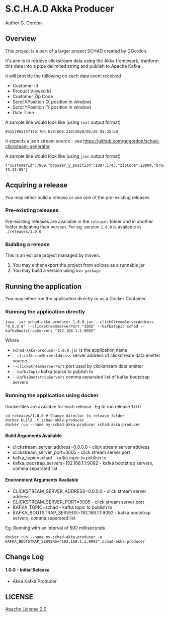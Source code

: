 # S.C.H.A.D Akka Producer

Author G. Gordon	

## Overview

This project is a part of a larger project SCHAD created by GGordon.

It's aim is to retrieve clickstream data using the Akka framework, tranform this data into a pipe delimited string and publish to Apache Kafka

It will provide the following on each data event received

- Customer Id
- Product Viewed Id
- Customer Zip Code
- ScrollXPosition (X position in window)
- ScrollYPosition (Y position in window)
- Date Time

A sample line would look like (using `text` output format)
```
9515|965|57146|704.628|666.230|2020/05/20 01:35:50
```

It expects a json stream source - see https://github.com/gggordon/schad-clicksteam-generator

A sample line would look like (using `json` output format)
```
{"customerId":7869,"browser_y_position":1097.1743,"zipCode":28804,"browser_x_position":774.58954,"productId":1274,"date_time":"2020/05/18 15:31:05"}
```

## Acquiring a release

You may either build a release or use one of the pre-existing releases

### Pre-existing releases

Pre-existing releases are available in the `releases` folder and in another folder indicating their version. For eg. version `1.0.0` is available in `./releases/1.0.0`

### Building a release

This is an eclipse project managed by maven. 

1. You may either export the project from eclipse as a runnable jar
2. You may build a version using `mvn package`

## Running the application

You may either run the application directly or as a Docker Container.

### Running the application directly

```
java -jar schad-akka-producer-1.0.0.jar --clickStreamServerAddress "0.0.0.0" --clickStreamServerPort "3005" --kafkaTopic schad --kafkaBootstrapServers "192.168.1.1:9092"
```

Where 
  - `schad-akka-producer-1.0.0.jar` is the application name
  - `--clickStreamServerAddress` server address of clickstream data emitter source
  - `--clickStreamServerPort`  port used by clickstream data emitter
  - `--kafkaTopic`  kafka topics to publish to
  - `--kafkaBootstrapServers`  comma separated list of kafka bootstrap servers


### Running the application using docker

Dockerfiles are available for each release . Eg to run release 1.0.0
```
cd releases/1.0.0 # Change director to release folder
docker build -t schad-akka-producer .
docker run --name my-schad-akka-producer schad-akka-producer
```
#### Build Arguments Available
- clickstream_server_address=0.0.0.0 - click stream server address
- clickstream_server_port=3005 - click stream server port
- kafka_topic=schad - kafka topic to publish to
- kafka_boostrap_servers=192.168.1.1:9092 - kafka bootstrap servers, comma separated list

#### Environment Arguments Available
- CLICKSTREAM_SERVER_ADDRESS=0.0.0.0 - click stream server address
- CLICKSTREAM_SERVER_PORT=3005 - click stream server port
- KAFKA_TOPIC=schad - kafka topic to publish to
- KAFKA_BOOTSTRAP_SERVERS=192.168.1.1:9092 - kafka bootstrap servers, comma separated list

Eg. Running with an interval of 500 milliseconds
```
docker run --name my-schad-akka-producer -e KAFKA_BOOTSTRAP_SERVERS="192.168.1.3:9092" schad-akka-producer
```

## Change Log


#### 1.0.0 - Initial Release
- Akka Kafka Producer

## LICENSE

[Apache License 2.0](https://www.apache.org/licenses/LICENSE-2.0)


